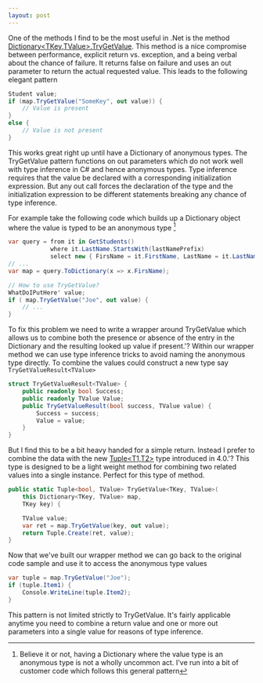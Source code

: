 ```yaml
---
layout: post
---
```

One of the methods I find to be the most useful in .Net is the method [Dictionary<TKey,TValue>.TryGetValue](http://msdn.microsoft.com/en-us/library/bb347013.aspx). This method is a nice compromise between performance, explicit return vs. exception, and a being verbal about the chance of failure. It returns false on failure and uses an out parameter to return the actual requested value. This leads to the following elegant pattern

``` csharp
Student value;
if (map.TryGetValue("SomeKey", out value)) {
    // Value is present
}
else {
    // Value is not present
}
```

This works great right up until have a Dictionary of anonymous types. The TryGetValue pattern functions on out parameters which do not work well with type inference in C# and hence anonymous types. Type inference requires that the value be declared with a corresponding initialization expression. But any out call forces the declaration of the type and the initialization expression to be different statements breaking any chance of type inference.  

For example take the following code which builds up a Dictionary object where the value is typed to be an anonymous type [^1]

    
``` csharp
var query = from it in GetStudents()
            where it.LastName.StartsWith(lastNamePrefix)
            select new { FirsName = it.FirstName, LastName = it.LastName };
// ...
var map = query.ToDictionary(x => x.FirsName);

// How to use TryGetValue?  
WhatDoIPutHere' value;
if ( map.TryGetValue("Joe", out value) {
    // ...
}
```

To fix this problem we need to write a wrapper around TryGetValue which allows us to combine both the presence or absence of the entry in the Dictionary and the resulting looked up value if present.'? Within our wrapper method we can use type inference tricks to avoid naming the anonymous type directly. To combine the values could construct a new type say `TryGetValueResult<TValue>`

    
``` csharp
struct TryGetValueResult<TValue> {
    public readonly bool Success;
    public readonly TValue Value;
    public TryGetValueResult(bool success, TValue value) {
        Success = success;
        Value = value;
    }
}
```

But I find this to be a bit heavy handed for a simple return. Instead I prefer to combine the data with the new [Tuple<T1,T2>](http://msdn.microsoft.com/en-us/library/dd268536\(VS.100\).aspx) type introduced in 4.0.'? This type is designed to be a light weight method for combining two related values into a single instance. Perfect for this type of method.

    
``` csharp
public static Tuple<bool, TValue> TryGetValue<TKey, TValue>(
    this Dictionary<TKey, TValue> map, 
    TKey key) {

    TValue value;
    var ret = map.TryGetValue(key, out value);
    return Tuple.Create(ret, value);
}
```

Now that we've built our wrapper method we can go back to the original code sample and use it to access the anonymous type values

    
``` csharp
var tuple = map.TryGetValue("Joe");
if (tuple.Item1) {
    Console.WriteLine(tuple.Item2);
}
```

This pattern is not limited strictly to TryGetValue. It's fairly applicable anytime you need to combine a return value and one or more out parameters into a single value for reasons of type inference.

[^1]: Believe it or not, having a Dictionary where the value type is an anonymous type is not a wholly uncommon act. I've run into a bit of customer code which follows this general pattern 
